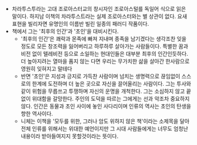 - 차라투스투라는 고대 조로아스터교의 창시자인 조로아스털를 독일어 식으로 읽은 말이다. 하지남 이책의 차라투스트라는 실제 조로아스터와는 별 상관이 없다. 요새표현을 빌리자면 유명인의 이름반 빌린 일종의 패러디 작품이다.
- 책에서 그는 '최후의 인간'과 '초인'을 대비시킨다.
    - '최후의 인간'은 쾌락과 몬족에 빠져 지내며 종족을 남기겠다는 생각조찬 잊을 정도로 모든 창조력을 잃어버리고 하루하루 살아가는 사람들이다. 특별한 꿈과 비전 없이 텔레비전 등으로 소일하는 현대인들은 대부분 최후의 인간인듯하다. 더 높아지려는 열마을 품지 않는 다면 우리는 무가치한 삶을 살아간 한사람으로 영원히 잊혀지고 말테다
    - 반면 '초인'은 지성과 긍지로 가득찬 사람이며 넘치는 생명력으로 끊임없이 스스로의 한계에 도전하며 더 높은 곳으로 자신을 끌어올리는 사람이다. 그는 투사와 같이 위험을 무릅쓰고 투쟁하며 자신의 운명을 개척한다. 그는 소심하지 않고 끝없이 위대함을 갈망한다. 주인의 도덕을 따르는 그에게는 선과 악조차 중요하지 않다. 인간은 동물과 초인 사이에 놓인 사다리이며 인류의 역사는 초인의 탄생을 향한 역사이다.
    - 니체는 이책을 '모두를 위한, 그러나 암도 위하지 않은 책'이라는 소제목을 달아 전체 인류를 위해서는 위대한 예언이지만 그 시대 사람들에게는 너무도 엄청난 내용이라 받아들여지지 못할것이라는 뜻이다. 
